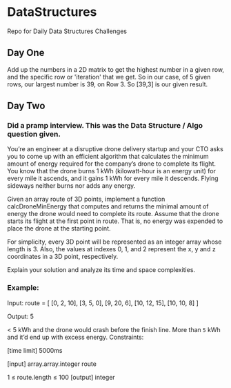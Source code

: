 # DataStructures
Repo for Daily Data Structures Challenges

## Day One

Add up the numbers in a 2D matrix to get the highest number in a given row, and the specific row or 'iteration' that we get.
So in our case, of 5 given rows, our largest number is 39, on Row 3. So [39,3] is our given result.

## Day Two

### Did a pramp interview. This was the Data Structure / Algo question given.

You’re an engineer at a disruptive drone delivery startup and your CTO asks you to come up with an efficient algorithm that calculates the minimum amount of energy required for the company’s drone to complete its flight. You know that the drone burns 1 kWh (kilowatt-hour is an energy unit) for every mile it ascends, and it gains 1 kWh for every mile it descends. Flying sideways neither burns nor adds any energy.

Given an array route of 3D points, implement a function calcDroneMinEnergy that computes and returns the minimal amount of energy the drone would need to complete its route. Assume that the drone starts its flight at the first point in route. That is, no energy was expended to place the drone at the starting point.

For simplicity, every 3D point will be represented as an integer array whose length is 3. Also, the values at indexes 0, 1, and 2 represent the x, y and z coordinates in a 3D point, respectively.

Explain your solution and analyze its time and space complexities.

### Example:

Input:  route = [ [0,   2, 10],
                  [3,   5,  0],
                  [9,  20,  6],
                  [10, 12, 15],
                  [10, 10,  8] ]

Output: 5  

< 5 kWh and the drone would crash before the finish line. More than `5` kWh and it’d end up with excess energy.
Constraints:

[time limit] 5000ms

[input] array.array.integer route

1 ≤ route.length ≤ 100
[output] integer
